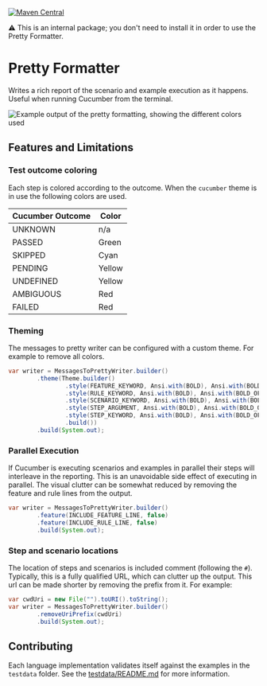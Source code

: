 [![Maven Central](https://img.shields.io/maven-central/v/io.cucumber/pretty-formatters.svg?label=Maven%20Central)](https://search.maven.org/search?q=g:io.cucumber%20AND%20a:pretty-formatters)

⚠️ This is an internal package; you don't need to install it in order to use the Pretty Formatter.

Pretty Formatter
================

Writes a rich report of the scenario and example execution as it happens. Useful when running Cucumber from the terminal.

![Example output of the pretty formatting, showing the different colors used](https://github.com/user-attachments/assets/fcecb5d4-37ad-4244-a74f-1c5bdc096bbb)


## Features and Limitations

### Test outcome coloring

Each step is colored according to the outcome. When the `cucumber` theme is in
use the following colors are used.

| Cucumber Outcome | Color  |
|------------------|--------|
| UNKNOWN          | n/a    |
| PASSED           | Green  |
| SKIPPED          | Cyan   |
| PENDING          | Yellow |
| UNDEFINED        | Yellow |
| AMBIGUOUS        | Red    |
| FAILED           | Red    |

### Theming

The messages to pretty writer can be configured with a custom theme. For example to remove all colors.

```java
var writer = MessagesToPrettyWriter.builder()
        .theme(Theme.builder()
                .style(FEATURE_KEYWORD, Ansi.with(BOLD), Ansi.with(BOLD_OFF))
                .style(RULE_KEYWORD, Ansi.with(BOLD), Ansi.with(BOLD_OFF))
                .style(SCENARIO_KEYWORD, Ansi.with(BOLD), Ansi.with(BOLD_OFF))
                .style(STEP_ARGUMENT, Ansi.with(BOLD), Ansi.with(BOLD_OFF))
                .style(STEP_KEYWORD, Ansi.with(BOLD), Ansi.with(BOLD_OFF))
                .build())
        .build(System.out);
```

### Parallel Execution

If Cucumber is executing scenarios and examples in parallel their steps will
interleave in the reporting. This is an unavoidable side effect of executing in
parallel. The visual clutter can be somewhat reduced by removing the feature and
rule lines from the output.

```java
var writer = MessagesToPrettyWriter.builder()
        .feature(INCLUDE_FEATURE_LINE, false)
        .feature(INCLUDE_RULE_LINE, false)
        .build(System.out);
```

### Step and scenario locations

The location of steps and scenarios is included comment (following the `#`).
Typically, this is a fully qualified URL, which can clutter up the  output. This
url can be made shorter by removing the prefix from it. For example:

```java
var cwdUri = new File("").toURI().toString();        
var writer = MessagesToPrettyWriter.builder()
        .removeUriPrefix(cwdUri)
        .build(System.out);
```

## Contributing

Each language implementation validates itself against the examples in the
`testdata` folder. See the [testdata/README.md](testdata/README.md) for more
information.
